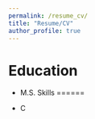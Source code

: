 ```yaml
---
permalink: /resume_cv/
title: "Resume/CV"
author_profile: true
---
```


Education
======
* M.S. 
Skills
======

* C
